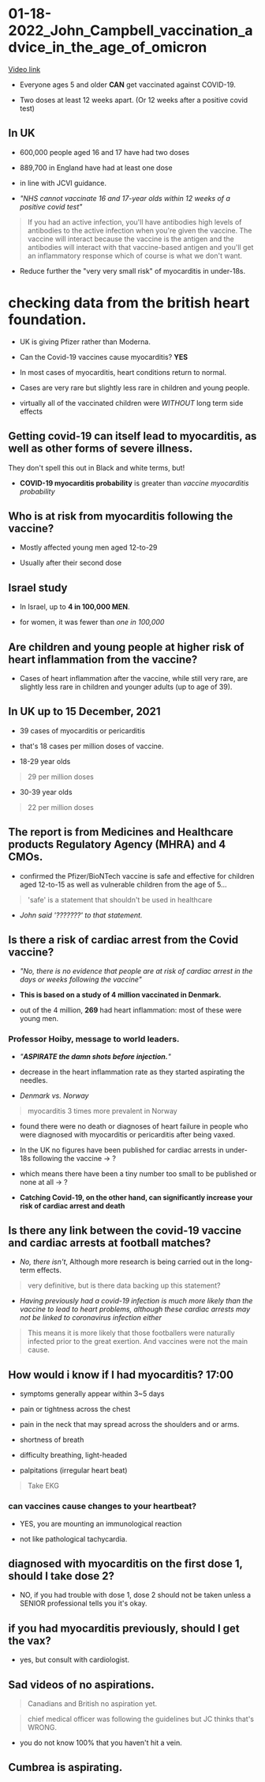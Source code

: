 # 01-18-2022_John_Campbell_vaccination_advice_in_the_age_of_omicron
[Video link](https://www.youtube.com/watch?v=7QVAXZPNaMI)

- Everyone ages 5 and older **CAN** get vaccinated against COVID-19.

- Two doses at least 12 weeks apart. (Or 12 weeks after a positive covid test)

## In UK
- 600,000 people aged 16 and 17 have had two doses

- 889,700 in England have had at least one dose

- in line with JCVI guidance.

- *"NHS cannot vaccinate 16 and 17-year olds within 12 weeks of a positive covid test"*

> If you had an active infection, you'll have antibodies high levels of antibodies to the active infection when you're given the vaccine. The vaccine will interact because the vaccine is the antigen and the antibodies will interact with that vaccine-based antigen and you'll get an inflammatory response which of course is what we don't want.

- Reduce further the "very very small risk" of myocarditis in under-18s.

# checking data from the british heart foundation.

- UK is giving Pfizer rather than Moderna.

- Can the Covid-19 vaccines cause myocarditis? **YES**

- In most cases of myocarditis, heart conditions return to normal.

- Cases are very rare but slightly less rare in children and young people.

- virtually all of the vaccinated children were *WITHOUT* long term side effects

## Getting covid-19 can itself lead to myocarditis, as well as other forms of severe illness.

They don't spell this out in Black and white terms, but!

- **COVID-19 myocarditis probability** is greater than *vaccine myocarditis probability*

## Who is at risk from myocarditis following the vaccine?

- Mostly affected young men aged 12-to-29

- Usually after their second dose

## Israel study

- In Israel, up to **4 in 100,000 MEN**.

- for women, it was fewer than *one in 100,000*

## Are children and young people at higher risk of heart inflammation from the vaccine?

- Cases of heart inflammation after the vaccine, while still very rare, are slightly less rare in children and younger adults (up to age of 39).

## In UK up to 15 December, 2021

- 39 cases of myocarditis or pericarditis

- that's 18 cases per million doses of vaccine.

- 18-29 year olds

> 29 per million doses

- 30-39 year olds

> 22 per million doses

## The report is from Medicines and Healthcare products Regulatory Agency (MHRA) and 4 CMOs.

- confirmed the Pfizer/BioNTech vaccine is safe and effective for children aged 12-to-15 as well as vulnerable children from the age of 5...

> 'safe' is a statement that shouldn't be used in healthcare

- *John said '???????' to that statement.*

## Is there a risk of cardiac arrest from the Covid vaccine?

- *"No, there is no evidence that people are at risk of cardiac arrest in the days or weeks following the vaccine"*

- **This is based on a study of 4 million vaccinated in Denmark.**

- out of the 4 million, **269** had heart inflammation: most of these were young men.

### Professor Hoiby, message to world leaders.

- *"**ASPIRATE the damn shots before injection.**"*

- decrease in the heart inflammation rate as they started aspirating the needles.

- *Denmark vs. Norway*

> myocarditis 3 times more prevalent in Norway

- found there were no death or diagnoses of heart failure in people who were diagnosed with myocarditis or pericarditis after being vaxed.

- In the UK no figures have been published for cardiac arrests in under-18s following the vaccine -> ?

- which means there have been a tiny number too small to be published or none at all -> ?

- **Catching Covid-19, on the other hand, can significantly increase your risk of cardiac arrest and death**

## Is there any link between the covid-19 vaccine and cardiac arrests at football matches?

- *No, there isn't*, Although more research is being carried out in the long-term effects.

> very definitive, but is there data backing up this statement?

- *Having previously had a covid-19 infection is much more likely than the vaccine to lead to heart problems, although these cardiac arrests may not be linked to coronavirus infection either*

> This means it is more likely that those footballers were naturally infected prior to the great exertion. And vaccines were not the main cause.

## How would i know if I had myocarditis? 17:00

- symptoms generally appear within 3~5 days

- pain or tightness across the chest 

- pain in the neck that may spread across the shoulders and or arms.

- shortness of breath

- difficulty breathing, light-headed

- palpitations (irregular heart beat)

> Take EKG

### can vaccines cause changes to your heartbeat?

- YES, you are mounting an immunological reaction

- not like pathological tachycardia.

## diagnosed with myocarditis on the first dose 1, should I take dose 2?

- NO, if you had trouble with dose 1, dose 2 should not be taken unless a SENIOR professional tells you it's okay.

## if you had myocarditis previously, should I get the vax?

- yes, but consult with cardiologist.

## Sad videos of no aspirations.

> Canadians and British no aspiration yet.

> chief medical officer was following the guidelines but JC thinks that's WRONG.

- you do not know 100% that you haven't hit a vein.

## Cumbrea is aspirating.
